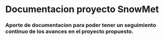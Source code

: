 # Documentacion proyecto SnowMet
### Aporte de documentacion para poder tener un seguimiento continuo de los avances en el proyecto propuesto. 
